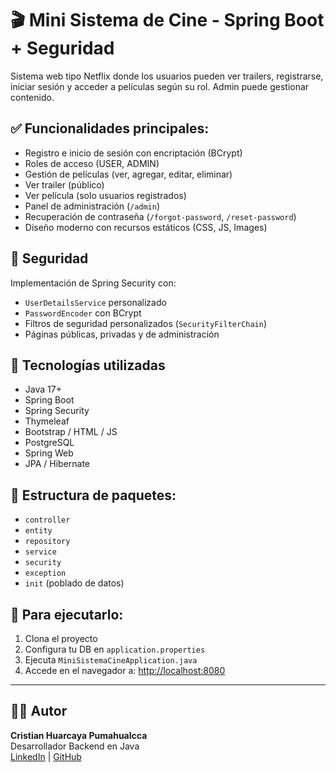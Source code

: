 # 🎬 Mini Sistema de Cine - Spring Boot + Seguridad

Sistema web tipo Netflix donde los usuarios pueden ver trailers, registrarse, iniciar sesión y acceder a películas según su rol. Admin puede gestionar contenido.

## ✅ Funcionalidades principales:
- Registro e inicio de sesión con encriptación (BCrypt)
- Roles de acceso (USER, ADMIN)
- Gestión de películas (ver, agregar, editar, eliminar)
- Ver trailer (público)
- Ver película (solo usuarios registrados)
- Panel de administración (`/admin`)
- Recuperación de contraseña (`/forgot-password`, `/reset-password`)
- Diseño moderno con recursos estáticos (CSS, JS, Images)

## 🔐 Seguridad
Implementación de Spring Security con:
- `UserDetailsService` personalizado
- `PasswordEncoder` con BCrypt
- Filtros de seguridad personalizados (`SecurityFilterChain`)
- Páginas públicas, privadas y de administración

## 🚀 Tecnologías utilizadas

- Java 17+
- Spring Boot
- Spring Security
- Thymeleaf
- Bootstrap / HTML / JS
- PostgreSQL
- Spring Web
- JPA / Hibernate

## 📂 Estructura de paquetes:
- `controller`
- `entity`
- `repository`
- `service`
- `security`
- `exception`
- `init` (poblado de datos)

## 🚀 Para ejecutarlo:
1. Clona el proyecto
2. Configura tu DB en `application.properties`
3. Ejecuta `MiniSistemaCineApplication.java`
4. Accede en el navegador a: [http://localhost:8080](http://localhost:8080)

---

## 👨‍💻 Autor

**Cristian Huarcaya Pumahualcca**  
Desarrollador Backend en Java  
[LinkedIn](https://www.linkedin.com/in/christian-huarcaya-pumahualcca) | [GitHub](https://github.com/ChristianHuarcaya)



